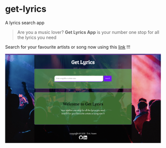 # get-lyrics
A lyrics search app 

> Are you a music lover?  **Get Lyrics App** is your number one stop for all the lyrics you need

Search for your favourite artists or song now using this [link](https://get-song-lyrics-app.netlify.app/) !!!


<img src="https://github.com/eric-asare/get-lyrics/blob/main/images/GET-LYRICS.webp"
     alt="get lyrics UI"
     style="" />

